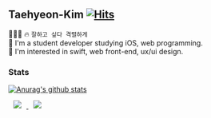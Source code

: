 
## Taehyeon-Kim  [![Hits](https://hits.seeyoufarm.com/api/count/incr/badge.svg?url=https%3A%2F%2Fgithub.com%2FTaehyeon-Kim&count_bg=%23E3F8AD&title_bg=%236FD1AC&icon=&icon_color=%23E7E7E7&title=hits&edge_flat=false)](https://hits.seeyoufarm.com)  
👨🏻‍💻 🔥 ```잘하고 싶다 격렬하게```  
🌱 I'm a student developer studying iOS, web programming.  
🌱 I'm interested in swift, web front-end, ux/ui design.  

### Stats
[![Anurag's github stats](https://github-readme-stats.vercel.app/api?username=Taehyeon-Kim)](https://github.com/anuraghazra/github-readme-stats)

<a href="https://taekki.dev">
    <img 
        src="http://img.shields.io/badge/-Blog-555?style=flat&logo=GitHub&link=https://taekki.dev/"
        style="height : auto; margin-left : 10px; margin-right : 10px;"/>
</a>
<a href="https://instagram.com/taekki.dev">
    <img 
        src="http://img.shields.io/badge/-Instagram-f5efef?style=flat&logo=Instagram&link=https://instagram.com/taekki.dev/"
        style="height : auto; margin-left : 10px; margin-right : 10px;"/>
</a>
